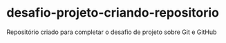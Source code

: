 # desafio-projeto-criando-repositorio
Repositório criado para completar o desafio de projeto sobre Git e GitHub
